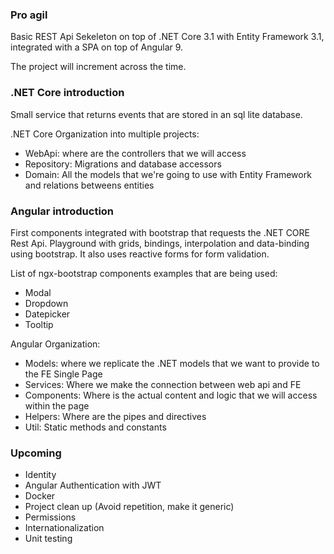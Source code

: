 ### Pro agil

Basic REST Api Sekeleton on top of .NET Core 3.1 with Entity Framework 3.1, integrated with a SPA on top of Angular 9.

The project will increment across the time.

### .NET Core introduction

Small service that returns events that are stored in an sql lite database.

.NET Core Organization into multiple projects:

- WebApi: where are the controllers that we will access
- Repository: Migrations and database accessors
- Domain: All the models that we're going to use with Entity Framework and relations betweens entities

### Angular introduction

First components integrated with bootstrap that requests the .NET CORE Rest Api.
Playground with grids, bindings, interpolation and data-binding using bootstrap. It also uses reactive forms for form validation.

List of ngx-bootstrap components examples that are being used:

- Modal
- Dropdown
- Datepicker
- Tooltip

Angular Organization:

- Models: where we replicate the .NET models that we want to provide to the FE Single Page
- Services: Where we make the connection between web api and FE
- Components: Where is the actual content and logic that we will access within the page
- Helpers: Where are the pipes and directives
- Util: Static methods and constants

### Upcoming

- Identity
- Angular Authentication with JWT
- Docker
- Project clean up (Avoid repetition, make it generic)
- Permissions
- Internationalization
- Unit testing
